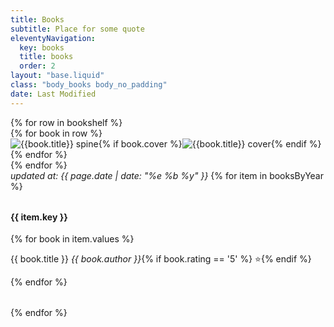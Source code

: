 ```yaml
---
title: Books
subtitle: Place for some quote
eleventyNavigation:
  key: books
  title: books
  order: 2
layout: "base.liquid"
class: "body_books body_no_padding"
date: Last Modified
---
```


<div class="flex container">
  <div class="col padding-no-mobile">
    <div class="books-container">{% for row in bookshelf %}
      <div class="books-row-polka"></div>
      <div class="books-row-left"></div>
      <div class="books-row-right"></div>
      <div class="books-row-background"></div>
      <div class="books-row-corner-left-bottom"></div>
      <div class="books-row-corner-right-bottom"></div>
      <div class="books-row">{% for book in row %}
      <div class="books-item-container">
      <img src="/images/books/{{book.image}}" alt="{{book.title}} spine" style="height: calc({{book.height}} * 19rem / 10)" class="books-item" />{% if book.cover %}<img src="/images/books/{{book.cover}}" alt="{{book.title}} cover" style="height: calc({{book.height}} * 19rem / 10)" class="books-cover" />{% endif %}
      </div>{% endfor %}</div>{% endfor %}
    </div>
  </div>

  <div class="col padding">
    <i>updated at: {{ page.date | date: "%e %b %y" }}</i>
    {% for item in booksByYear %}<section>
    <h4>{{ item.key }}</h4>
    {% for book in item.values %}
    <p>{{ book.title }} <i>{{ book.author }}</i>{% if book.rating == '5' %} ⭐️{% endif %}</p>
    {% endfor %}</section>
    {% endfor %}
  </div>
</div>

<style>
  section {
    margin: 2rem 0;
  }
</style>
